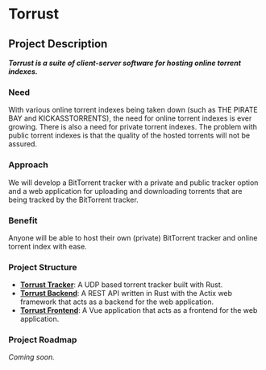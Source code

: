 # Torrust

## Project Description

***Torrust is a suite of client-server software for hosting online torrent indexes.***

### Need

With various online torrent indexes being taken down (such as THE PIRATE BAY and KICKASSTORRENTS), the need for online torrent indexes is ever growing.
There is also a need for private torrent indexes. The problem with public torrent indexes is that the quality of the hosted torrents will not be assured.

### Approach

We will develop a BitTorrent tracker with a private and public tracker option and a web application for uploading and downloading torrents that are being tracked by the BitTorrent tracker.

### Benefit

Anyone will be able to host their own (private) BitTorrent tracker and online torrent index with ease.

### Project Structure

- [__Torrust Tracker__](https://github.com/torrust/torrust-tracker): A UDP based torrent tracker built with Rust.
- [__Torrust Backend__](https://github.com/torrust/torrust-web-backend): A REST API written in Rust with the Actix web framework that acts as a backend for the web application.
- [__Torrust Frontend__](https://github.com/torrust/torrust-web-frontend): A Vue application that acts as a frontend for the web application.

### Project Roadmap

*Coming soon.*
